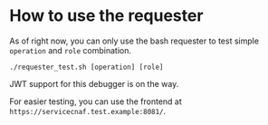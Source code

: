 # How to use the requester

As of right now, you can only use the bash requester to test simple `operation` and `role` combination.

```
./requester_test.sh [operation] [role]
```

JWT support for this debugger is on the way. 

For easier testing, you can use the frontend at `https://servicecnaf.test.example:8081/`.

